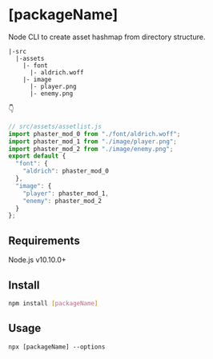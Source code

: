 # [packageName]
Node CLI to create asset hashmap from directory structure.

```
|-src
  |-assets
    |- font
      |- aldrich.woff
    |- image
      |- player.png
      |- enemy.png
```

👇

```js
// src/assets/assetlist.js
import phaster_mod_0 from "./font/aldrich.woff";
import phaster_mod_1 from "./image/player.png";
import phaster_mod_2 from "./image/enemy.png";
export default {
  "font": {
    "aldrich": phaster_mod_0
  },
  "image": {
    "player": phaster_mod_1,
    "enemy": phaster_mod_2
  }
};
```

## Requirements
Node.js v10.10.0+

## Install

```bash
npm install [packageName]
```

## Usage

```
npx [packageName] --options
```
